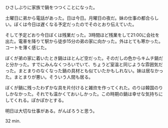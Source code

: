 ひさしぶりに家族で鍋をつつくことになった。

土曜日に弟から電話があった。日は今日。月曜日の夜だ。妹の仕事の都合らしい。ぼくは今日は遅くなる予定だったのでそのとおり伝えていた。

そして予定どおり今日ぼくは残業だった。3時間ほど残業をして21:00に会社を出た。電車を降りて駅から徒歩15分の弟の家に向かった。外はとても寒かった。コートを薄く感じた。

ぼくが弟の家に着いたとき鍋はほとんど空だった。そのだしの色からキムチ鍋だと分かった。すでにみんなくつろいでいて、ちょうど室温と同じような雰囲気だった。まとまりのなくなった鍋の具材とも似ていたかもしれない。妹は居なかった。まとまりが悪い。そういう人間も居る。

ぼくが鍋に残ったわずかな具を片付けると雑炊を作ってくれた。のりは韓国のりしかなかった。それでも温かくておいしかった。この時期の鍋は幸せな気持ちにしてくれる。ぽかぽかとする。

明日は大切な仕事がある。がんばろうと思う。

32 min.
